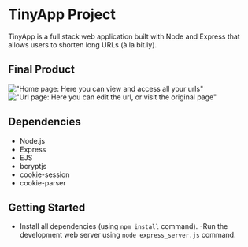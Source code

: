 # TinyApp Project

TinyApp is a full stack web application built with Node and Express that allows users to shorten long URLs (à la bit.ly).

## Final Product

!["Home page: Here you can view and access all your urls"](#)
!["Url page: Here you can edit the url, or visit the original page"](#)

## Dependencies

- Node.js
- Express
- EJS
- bcryptjs
- cookie-session
- cookie-parser

## Getting Started

- Install all dependencies (using `npm install` command).
-Run the development web server using `node express_server.js` command.